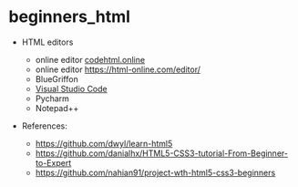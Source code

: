 # beginners_html

- HTML editors
  - online editor [codehtml.online](https://codehtml.online)
  - online editor https://html-online.com/editor/
  - BlueGriffon
  - [Visual Studio Code](https://code.visualstudio.com/)
  - Pycharm
  - Notepad++ 










- References:
  - https://github.com/dwyl/learn-html5
  - https://github.com/danialhx/HTML5-CSS3-tutorial-From-Beginner-to-Expert
  - https://github.com/nahian91/project-wth-html5-css3-beginners

